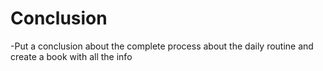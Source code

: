 # Conclusion

-Put a conclusion about the complete process about the daily routine and create a book with all the info